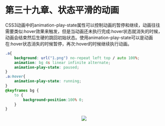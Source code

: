 # 第三十九章、状态平滑的动画
CSS3动画中的animation-play-state属性可以控制动画的暂停和继续，动画往往需要类似:hover效果来触发，但是当动画还未执行完成:hover状态就消失的时候，动画会结束然后生硬的跳回初始状态。使用animation-play-state可以是动画在:hover状态消失的时候暂停，再次:hover的时候继续执行动画。
```css
.a{
	background: url("1.png") no-repeat left top / auto 100%;
	animation: bg 4s linear infinite alternate;
	animation-play-state: paused;
}
.a:hover{
	animation-play-state: running;
}
@keyframes bg {
	to {
		background-position:100% 0;
	} 
}
```
<div align=center><img src="/note/images/css-secret/39/1.gif"></div>  

